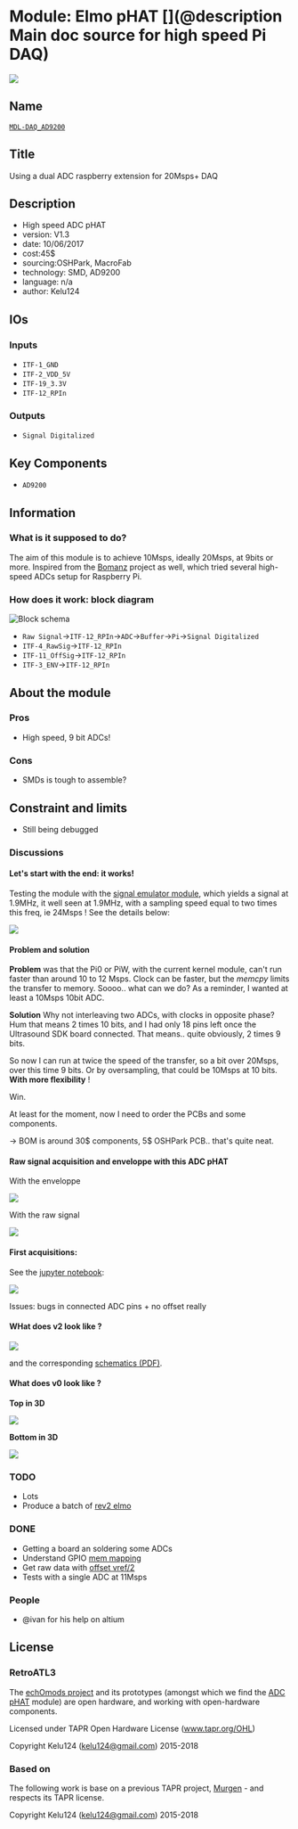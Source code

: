 # Module: Elmo pHAT [](@description Main doc source for high speed Pi DAQ)

![](/elmo/viewme.png)

## Name

[`MDL-DAQ_AD9200`]()

## Title

Using a dual ADC raspberry extension for 20Msps+ DAQ

## Description

* High speed ADC pHAT
* version: V1.3
* date: 10/06/2017
* cost:45$
* sourcing:OSHPark, MacroFab
* technology: SMD, AD9200
* language: n/a
* author: Kelu124

## IOs

### Inputs

* `ITF-1_GND`
* `ITF-2_VDD_5V`
* `ITF-19_3.3V`
* `ITF-12_RPIn`

### Outputs

* `Signal Digitalized`

## Key Components

* `AD9200`

## Information

### What is it supposed to do?


The aim of this module is to achieve 10Msps, ideally 20Msps, at 9bits or more. Inspired from the [Bomanz]() project as well, which tried several high-speed ADCs setup for Raspberry Pi.


### How does it work: block diagram

![Block schema](/elmo/source/blocks.png)

* `Raw Signal`->`ITF-12_RPIn`->`ADC`->`Buffer`->`Pi`->`Signal Digitalized`
* `ITF-4_RawSig`->`ITF-12_RPIn`
* `ITF-11_OffSig`->`ITF-12_RPIn`
* `ITF-3_ENV`->`ITF-12_RPIn`

## About the module

### Pros

* High speed, 9 bit ADCs!

### Cons

* SMDs is tough to assemble?

## Constraint and limits


* Still being debugged




### Discussions

#### Let's start with the end: it works!

Testing the module with the [signal emulator module](/silent/), which yields a signal at 1.9MHz, it well seen at 1.9MHz, with a sampling speed equal to two times this freq, ie 24Msps ! See the details below:

![](/elmo/data/twoadcs.jpg)

#### Problem and solution

__Problem__ was that the Pi0 or PiW, with the current kernel module, can't run faster than around 10 to 12 Msps. Clock can be faster, but the _memcpy_ limits the transfer to memory. Soooo.. what can we do? As a reminder, I wanted at least a 10Msps 10bit ADC.

__Solution__ Why not interleaving two ADCs, with clocks in opposite phase? Hum that means 2 times 10 bits, and I had only 18 pins left once the Ultrasound SDK board connected. That means.. quite obviously, 2 times 9 bits.

So now I can run at twice the speed of the transfer, so a bit over 20Msps, over this time 9 bits. Or by oversampling, that could be 10Msps at 10 bits. __With more flexibility__ !

Win.

At least for the moment, now I need to order the PCBs and some components.

-> BOM is around 30$ components, 5$ OSHPark PCB.. that's quite neat.

#### Raw signal acquisition and enveloppe with this ADC pHAT

With the enveloppe

![](/elmo/data/arduino/EnveloppeLineEnveloppe.jpg)

With the raw signal

![](/elmo/data/arduinoffset/LineImageEnveloppe.jpg)


#### First acquisitions:

See the [jupyter notebook](/elmo/data/20170609-NewADC-v3.ipynb):

![](/elmo/images/3rdAcq-low.png)

Issues: bugs in connected ADC pins + no offset really

#### WHat does v2 look like ?

![](/elmo/source/v2/3d.jpg)

and the corresponding [schematics (PDF)](/elmo/source/v2/ADC_pHAT.pdf).

#### What does v0 look like ?

__Top in 3D__

![](/elmo/top-3d.png)

__Bottom in 3D__

![](/elmo/bot-3d.png)


### TODO

* Lots
* Produce a batch of [rev2 elmo](/elmo/source/ADCpHat_r2.zip)

### DONE

* Getting a board an soldering some ADCs
* Understand GPIO [mem mapping](/elmo/data/20170609-NewADC.ipynb)
* Get raw data with [offset vref/2](/elmo/data/arduinoffset/20170612-ArduinoFFTed.ipynb)
* Tests with a single ADC at 11Msps

### People

* @ivan for his help on altium

## License

### RetroATL3 

The [echOmods project](https://github.com/kelu124/echomods) and its prototypes (amongst which we find the [ADC pHAT](/elmo/) module) are open hardware, and working with open-hardware components.

Licensed under TAPR Open Hardware License (www.tapr.org/OHL)

Copyright Kelu124 (kelu124@gmail.com) 2015-2018

### Based on 

The following work is base on a previous TAPR project, [Murgen](https://github.com/kelu124/murgen-dev-kit) - and respects its TAPR license.

Copyright Kelu124 (kelu124@gmail.com) 2015-2018





